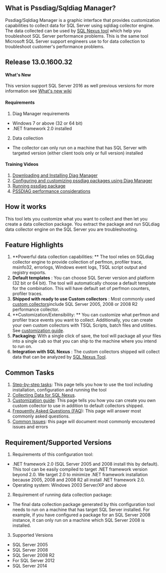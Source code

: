 ## What is Pssdiag/Sqldiag Manager?

Pssdiag/Sqldiag Manager is a graphic interface that provides customization capabilities to collect data for SQL Server using sqldiag collector engine. The data collected can be used by [SQL Nexus tool](http://sqlnexus.codeplex.com/)  which help you troubleshoot SQL Server performance problems.  This is the same tool Microsoft SQL Server support engineers use to for data collection to troubleshoot customer's performance problems.

## Release 13.0.1600.32

#### **What's New**

This version support SQL Server 2016 as well previous versions
for more information see [What's new wiki](.//wiki/What's-New)

#### **Requirements**

1. Diag Manager requirements
  - Windows 7 or above (32 or 64 bit)
  - .NET framework 2.0 installed
2. Data collection
  - The collector can only run on a machine that has SQL Server with targeted version (either client tools only or full version) installed

#### **Training Videos**

1. [Downloading and Installing Diag Manager](http://youtu.be/y15KV8rxPN8)
2. [Configuring and customizing pssdiag packages using Diag Manager](http://youtu.be/QqaFnQIDhw4)
3. [Running pssdiag package](http://youtu.be/uF1yJYLcQTU)
4. [PSSDIAG performance considerations](http://youtu.be/zW6sZJERuhY)

## How it works

This tool lets you customize what you want to collect and then let you create a data collection package. You extract the package and run SQLdiag data collector engine on the SQL Server you are troubleshooting.

## Feature Highlights

1. **Powerful data collection capabilities: ** The tool relies on SQLdiag collector engine to provide collection of perfmon, profiler trace, msinfo32, errorlogs, Windows event logs, TSQL script output and registry exports.
2. **Default templates** : You can choose SQL Server version and platform (32 bit or 64 bit). The tool will automatically choose a default template for the combination. This will have default set of perfmon counters, profiler traces.
3. **Shipped with ready to use Custom collectors** :  Most commonly used [custom collectors](http://diagmanager.codeplex.com/wikipage?title=Custom%20Collector)include SQL Server 2005, 2008 or 2008 R2 performance collector.
4. **Customization/Extensibility: ** You can customize what perfmon and profiler trace events you want to collect.   Additionally, you can create your own custom collectors with TSQL Scripts, batch files and utilities.   See [customization guide](http://diagmanager.codeplex.com/wikipage?title=Creating%20Custom%20Collectors).
5. **Packaging:** With a single click of save, the tool will package all your files into a single cab so that you can ship to the machine where you intend to run on.
6. **Integration with SQL Nexus** :  The custom collectors shipped will collect data that can be analyzed by [SQL Nexus Tool](http://sqlnexus.codeplex.com/).

## Common Tasks

1. [Step-by-step tasks](http://diagmanager.codeplex.com/wikipage?title=Step%20by%20Step%20tasks):  This page tells you how to use the tool including installation, configuration and running the tool
2. [Collecting Data for SQL Nexus](http://diagmanager.codeplex.com/wikipage?title=Collecting%20Data%20for%20SQL%20Nexus).
3. [Customization guide](http://diagmanager.codeplex.com/wikipage?title=Creating%20Custom%20Collectors):  This page tells you how you can create you own custom collector to use in addition to default collectors shipped.
4. [Frequently Asked Questions (FAQ](http://diagmanager.codeplex.com/wikipage?title=FAQ)):  This page will answer most commonly asked questions.
5. [Common Issues](http://diagmanager.codeplex.com/wikipage?title=COMMON_ISSUES):  this page will document most commonly encoutered issues and errors

## Requirement/Supported Versions

1. Requirements of this configuration tool:
  - .NET framework 2.0 (SQL Server 2005 and 2008 install this by default).  This tool can be easily compiled to target .NET framework version beyond 2.0.  We target 2.0 to minimize .NET framework installation because 2005, 2008 and 2008 R2 all install .NET framework 2.0.
  - Operating system: Windows 2003 Server/XP and above
2. Requirement of running data collection package:
  - The final data collection package generated by this configuration tool needs to run on a machine that has target SQL Server installed.  For example, if you have configured a package for an SQL Server 2008 instance, it can only run on a machine which SQL Server 2008 is installed.
3. Supported Versions
  - SQL Server 2005
  - SQL Server 2008
  - SQL Server 2008 R2
  - For SQL Server 2012
  - SQL Server 2014